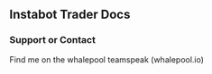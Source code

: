 ## Instabot Trader Docs


### Support or Contact

Find me on the whalepool teamspeak (whalepool.io)
